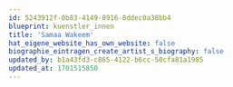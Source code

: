 ```yaml
---
id: 5243912f-0b83-4149-8916-8ddec0a38bb4
blueprint: kuenstler_innen
title: 'Samaa Wakeem'
hat_eigene_website_has_own_website: false
biographie_eintragen_create_artist_s_biography: false
updated_by: b1a43fd3-c865-4122-b6cc-50cfa81a1985
updated_at: 1701515850
---
```

